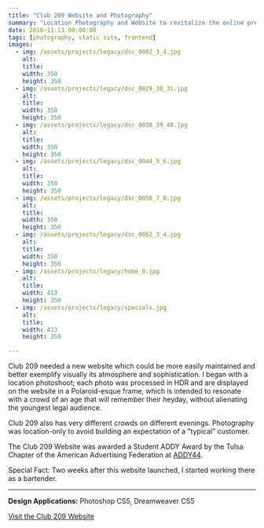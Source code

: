 ```yaml
---
title: "Club 209 Website and Photography"
summary: "Location Photography and Website to revitalize the online presence of Club 209. "
date: 2010-11-13 00:00:00
tags: [photography, static site, frontend]
images:
  - img: /assets/projects/legacy/dsc_0002_3_4.jpg
    alt: 
    title: 
    width: 350
    height: 350
  - img: /assets/projects/legacy/dsc_0029_30_31.jpg
    alt: 
    title: 
    width: 350
    height: 350
  - img: /assets/projects/legacy/dsc_0038_39_40.jpg
    alt: 
    title: 
    width: 350
    height: 350
  - img: /assets/projects/legacy/dsc_0044_5_6.jpg
    alt: 
    title: 
    width: 350
    height: 350
  - img: /assets/projects/legacy/dsc_0056_7_8.jpg
    alt: 
    title: 
    width: 350
    height: 350
  - img: /assets/projects/legacy/dsc_0062_3_4.jpg
    alt: 
    title: 
    width: 350
    height: 350
  - img: /assets/projects/legacy/home_0.jpg
    alt: 
    title: 
    width: 413
    height: 350
  - img: /assets/projects/legacy/specials.jpg
    alt: 
    title: 
    width: 413
    height: 350

---
```


<p>Club 209 needed a new website which could be more easily maintained and better exemplify visually its atmosphere and sophistication. I began with a location photoshoot; each photo was processed in HDR and are displayed on the website in a Polaroid-esque frame, which is intended to resonate with a crowd of an age that will remember their heyday, without alienating the youngest legal audience.</p><p>Club 209 also has very different crowds on different evenings. Photography was location-only to avoid building an expectation of a "typical" customer.</p><p>The Club 209 Website was awarded a Student ADDY Award by the Tulsa Chapter of the American Advertising Federation at&nbsp;<a title="ADDY44" href="http://www.tsmithcreative.com/archives/addy44">ADDY44</a>.</p><p>Special Fact: Two weeks after this website launched, I started working there as a bartender.</p>

---

<p><strong>Design Applications:</strong> Photoshop CS5, Dreamweaver CS5</p><p><a title="Club 209" href="http://www.club209tulsa.com" target="_blank">Visit the Club 209 Website</a></p><p>&nbsp;</p>
